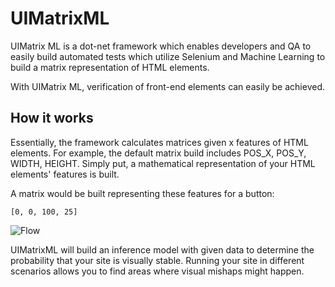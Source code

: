 # UIMatrixML

UIMatrix ML is a dot-net framework which enables developers and QA to easily build automated tests which utilize Selenium and Machine Learning to build a matrix representation of HTML elements.

With UIMatrix ML, verification of front-end elements can easily be achieved.

## How it works

Essentially, the framework calculates matrices given x features of HTML elements. For example, the default matrix build includes POS_X, POS_Y, WIDTH, HEIGHT. Simply put, a mathematical representation of your HTML elements' features is built.

A matrix would be built representing these features for a button:

    [0, 0, 100, 25] 

![Flow](https://www.lucidchart.com/publicSegments/view/de02bdbf-f5a4-416d-8f8c-94de5487076a/image.png)

UIMatrixML will build an inference model with given data to determine the probability that your site is visually stable. Running your site in different scenarios allows you to find areas where visual mishaps might happen.
